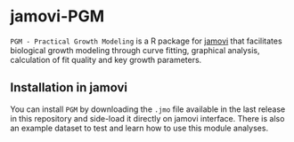 # jamovi-PGM

`PGM - Practical Growth Modeling` is a R package for [jamovi](https://www.jamovi.org) 
that facilitates biological growth modeling through curve fitting, graphical analysis, 
calculation of fit quality and key growth parameters.

## Installation in jamovi

You can install `PGM` by downloading the `.jmo` file available in the last
release in this repository and side-load it directly on jamovi interface. There 
is also an example dataset to test and learn how to use this module analyses.
